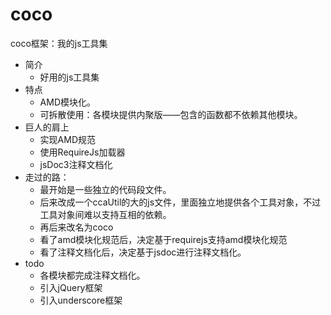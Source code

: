 # coco
coco框架：我的js工具集

* 简介
	- 好用的js工具集
* 特点
  	- AMD模块化。
	- 可拆散使用：各模块提供内聚版——包含的函数都不依赖其他模块。
* 巨人的肩上
	- 实现AMD规范
	- 使用RequireJs加载器
	- jsDoc3注释文档化
* 走过的路：
	- 最开始是一些独立的代码段文件。
	- 后来改成一个ccaUtil的大的js文件，里面独立地提供各个工具对象，不过工具对象间难以支持互相的依赖。
	- 再后来改名为coco
	- 看了amd模块化规范后，决定基于requirejs支持amd模块化规范
	- 看了注释文档化后，决定基于jsdoc进行注释文档化。
* todo
	- 各模块都完成注释文档化。
	- 引入jQuery框架
	- 引入underscore框架
